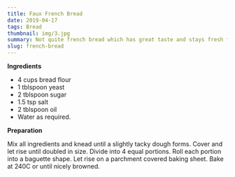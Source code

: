 ```yaml
---
title: Faux French Bread
date: 2019-04-17
tags: Bread
thumbnail: img/3.jpg
summary: Not quite french bread which has great taste and stays fresh for longer.
slug: french-bread
---
```


__Ingredients__

+ 4 cups bread flour
+ 1 tblspoon yeast
+ 2 tblspoon sugar
+ 1.5 tsp salt
+ 2 tblspoon oil
+ Water as required.

__Preparation__

Mix all ingredients and knead until a slightly tacky dough forms. Cover and let rise until doubled in size. Divide into 4 equal portions. Roll each portion into a baguette shape. Let rise on a parchment covered baking sheet. Bake at 240C or until nicely browned.
